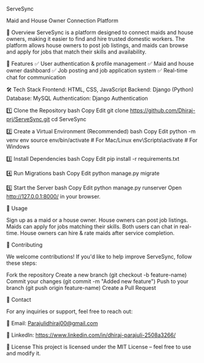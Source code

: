 ServeSync

Maid and House Owner Connection Platform

📌 Overview
ServeSync is a platform designed to connect maids and house owners, making it easier to find and hire trusted domestic workers. 
The platform allows house owners to post job listings, and maids can browse and apply for jobs that match their skills and availability.

🚀 Features
✅ User authentication & profile management
✅ Maid and house owner dashboard
✅ Job posting and job application system
✅ Real-time chat for communication


🛠️ Tech Stack
Frontend: HTML, CSS, JavaScript
Backend: Django (Python)
Database: MySQL
Authentication: Django Authentication


1️⃣ Clone the Repository
bash
Copy
Edit
git clone https://github.com/Dhiraj-prj/ServeSync.git
cd ServeSync

2️⃣ Create a Virtual Environment (Recommended)
bash
Copy
Edit
python -m venv env
source env/bin/activate  # For Mac/Linux
env\Scripts\activate     # For Windows

3️⃣ Install Dependencies
bash
Copy
Edit
pip install -r requirements.txt

4️⃣ Run Migrations
bash
Copy
Edit
python manage.py migrate

5️⃣ Start the Server
bash
Copy
Edit
python manage.py runserver
Open http://127.0.0.1:8000/ in your browser.

📝 Usage

Sign up as a maid or a house owner.
House owners can post job listings.
Maids can apply for jobs matching their skills.
Both users can chat in real-time.
House owners can hire & rate maids after service completion.

🤝 Contributing

We welcome contributions! If you'd like to help improve ServeSync, follow these steps:

Fork the repository
Create a new branch (git checkout -b feature-name)
Commit your changes (git commit -m "Added new feature")
Push to your branch (git push origin feature-name)
Create a Pull Request

📧 Contact

For any inquiries or support, feel free to reach out:

📩 Email: Parajulidhiraj00@gmail.com

🔗 LinkedIn: https://www.linkedin.com/in/dhiraj-parajuli-2508a3266/

📜 License
This project is licensed under the MIT License – feel free to use and modify it.

